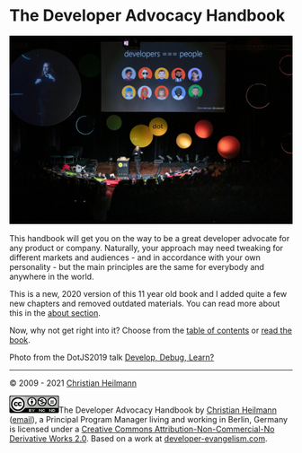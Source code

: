 # The Developer Advocacy Handbook

![Chris Heilmann presenting at dotjs 2019 with a slide saying developers are people](media/README/cover.jpg)

This handbook will get you on the way to be a great developer advocate for any product or company. Naturally, your approach may need tweaking for different markets and audiences - and in accordance with your own personality - but the main principles are the same for everybody and anywhere in the world.

This is a new, 2020 version of this 11 year old book and I added quite a few new chapters and removed outdated materials. You can read more about this in the [about section](https://developer-advocacy.com/about).

Now, why not get right into it? Choose from the [table of contents](https://developer-advocacy.com/toc) or [read the book](https://developer-advocacy.com/what-is-developer-advocacy).

Photo from the DotJS2019 talk [Develop, Debug, Learn?](https://www.youtube.com/watch?v=m4t7cLFksls)

---

© 2009 - 2021 [Christian Heilmann](https://christianheilmann.com/)

[![Creative Commons License](media/README/cc.png)](http://creativecommons.org/licenses/by-nc-nd/2.0/uk/)The Developer Advocacy Handbook by [Christian Heilmann](http://icant.co.uk/) ([email](mailto:chris@christianheilmann.com)), a Principal Program Manager living and working in Berlin, Germany is licensed under a [Creative Commons Attribution-Non-Commercial-No Derivative Works 2.0](http://creativecommons.org/licenses/by-nc-nd/2.0/). Based on a work at [developer-evangelism.com](http://developer-evangelism.com/).